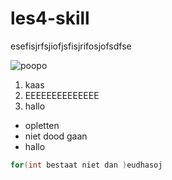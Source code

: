# les4-skill
esefisjrfsjiofjsfisjrifosjofsdfse

![poopo](esdesjspejfpord)

1. kaas
2. EEEEEEEEEEEEEE
3. hallo

* opletten 
* niet dood gaan 
* hallo  

```` c#
for(int bestaat niet dan )eudhasoj
````
